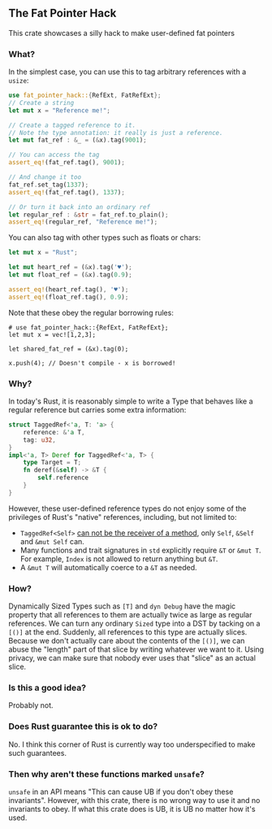 ## The Fat Pointer Hack

This crate showcases a silly hack to make user-defined fat pointers

### What?

In the simplest case, you can use this to tag arbitrary references with a `usize`:
```rust
use fat_pointer_hack::{RefExt, FatRefExt};
// Create a string
let mut x = "Reference me!";

// Create a tagged reference to it.
// Note the type annotation: it really is just a reference.
let mut fat_ref : &_ = (&x).tag(9001);

// You can access the tag
assert_eq!(fat_ref.tag(), 9001);

// And change it too
fat_ref.set_tag(1337);
assert_eq!(fat_ref.tag(), 1337);

// Or turn it back into an ordinary ref
let regular_ref : &str = fat_ref.to_plain();
assert_eq!(regular_ref, "Reference me!");
```

You can also tag with other types such as floats or chars:
```rust
let mut x = "Rust";

let mut heart_ref = (&x).tag('♥');
let mut float_ref = (&x).tag(0.9);

assert_eq!(heart_ref.tag(), '♥');
assert_eq!(float_ref.tag(), 0.9);
```

Note that these obey the regular borrowing rules:
```compile_fail
# use fat_pointer_hack::{RefExt, FatRefExt};
let mut x = vec![1,2,3];

let shared_fat_ref = (&x).tag(0);

x.push(4); // Doesn't compile - x is borrowed!
```

### Why?

In today's Rust, it is reasonably simple to write a Type that behaves like a regular reference
but carries some extra information:
```rust
struct TaggedRef<'a, T: 'a> {
    reference: &'a T,
    tag: u32,
}
impl<'a, T> Deref for TaggedRef<'a, T> {
    type Target = T;
    fn deref(&self) -> &T {
        self.reference
    }
}
```

However, these user-defined reference types do not enjoy some of the privileges of Rust's "native" references,
including, but not limited to:
- `TaggedRef<Self>` [can not be the receiver of a method][selftypes], only `Self`, `&Self` and `&mut Self` can.
- Many functions and trait signatures in `std` explicitly require `&T` or `&mut T`.
  For example, `Index` is not allowed to return anything but `&T`.
- A `&mut T` will automatically coerce to a `&T` as needed.

[selftypes]: https://github.com/rust-lang/rust/issues/27941

### How?

Dynamically Sized Types such as `[T]` and `dyn Debug` have the magic property that all references to them are actually
twice as large as regular references.
We can turn any ordinary `Sized` type into a DST by tacking on a `[()]` at the end.
Suddenly, all references to this type are actually slices.
Because we don't actually care about the contents of the `[()]`, we can abuse the "length" part of that slice by
writing whatever we want to it.
Using privacy, we can make sure that nobody ever uses that "slice" as an actual slice.

### Is this a good idea?

Probably not.

### Does Rust guarantee this is ok to do?

No. I think this corner of Rust is currently way too underspecified to make such guarantees.

### Then why aren't these functions marked `unsafe`?

`unsafe` in an API means "This can cause UB if you don't obey these invariants".
However, with this crate, there is no wrong way to use it and no invariants to obey.
If what this crate does is UB, it is UB no matter how it's used.

